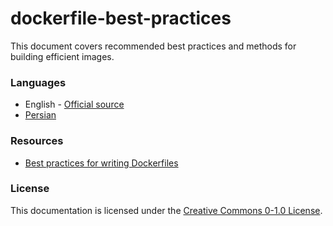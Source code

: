 # dockerfile-best-practices
This document covers recommended best practices and methods for building efficient images.

### Languages
* English - [Official source](https://github.com/docker/docker.github.io/blob/master/develop/develop-images/dockerfile_best-practices.md)
* [Persian](fa/README.md)

### Resources
* [Best practices for writing Dockerfiles](https://docs.docker.com/develop/develop-images/dockerfile_best-practices/)

### License
This documentation is licensed under the [Creative Commons 0-1.0 License](https://creativecommons.org/share-your-work/public-domain/cc0/).
